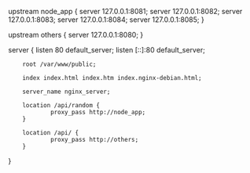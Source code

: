 upstream node_app {
        server 127.0.0.1:8081;
        server 127.0.0.1:8082;
        server 127.0.0.1:8083;
        server 127.0.0.1:8084;
        server 127.0.0.1:8085;
}

upstream others {
        server 127.0.0.1:8080;
}

server {
        listen 80 default_server;
        listen [::]:80 default_server;
        
        root /var/www/public;

        index index.html index.htm index.nginx-debian.html;

        server_name nginx_server;       

        location /api/random {
                proxy_pass http://node_app;
        }

        location /api/ {
                proxy_pass http://others;
        }
}
